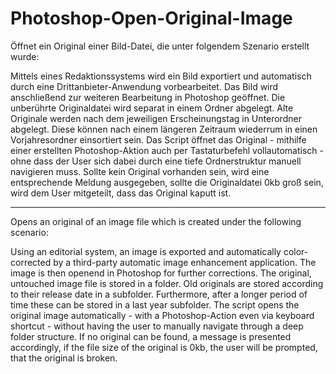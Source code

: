 # Photoshop-Open-Original-Image

Öffnet ein Original einer Bild-Datei, die unter folgendem Szenario erstellt wurde:

Mittels eines Redaktionssystems wird ein Bild exportiert und automatisch durch eine
Drittanbieter-Anwendung vorbearbeitet. Das Bild wird anschließend zur weiteren Bearbeitung in
Photoshop geöffnet. Die unberührte Originaldatei wird separat in einem Ordner abgelegt.
Alte Originale werden nach dem jeweiligen Erscheinungstag in Unterordner abgelegt.
Diese können nach einem längeren Zeitraum wiederrum in einen Vorjahresordner einsortiert sein.
Das Script öffnet das Original - mithilfe einer erstellten Photoshop-Aktion auch per Tastaturbefehl
vollautomatisch - ohne dass der User sich dabei durch eine tiefe Ordnerstruktur manuell navigieren muss.
Sollte kein Original vorhanden sein, wird eine entsprechende Meldung ausgegeben, sollte die Originaldatei 0kb groß sein,
wird dem User mitgeteilt, dass das Original kaputt ist.

-----------------------------------------------------------------------------------------------------------------------------------

Opens an original of an image file which is created under the following scenario:

Using an editorial system, an image is exported and automatically color-corrected by a
third-party automatic image enhancement application. The image is then openend in Photoshop for further
corrections. The original, untouched image file is stored in a folder. Old originals are stored according to their release date in a subfolder. Furthermore, after a longer period of time these can be stored in a last year subfolder. The script opens the original image automatically - with a Photoshop-Action even via keyboard shortcut - without having the user to manually navigate through a deep folder structure. If no original can be found, a message is presented accordingly, if the file size of the original is 0kb, the user will be prompted, that the original is broken.


